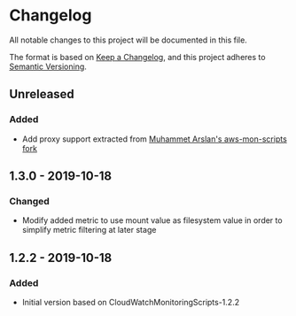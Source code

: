 # Changelog

All notable changes to this project will be documented in this file.

The format is based on [Keep a Changelog](https://keepachangelog.com/en/1.0.0/),
and this project adheres to [Semantic Versioning](https://semver.org/spec/v2.0.0.html).

## Unreleased

### Added
- Add proxy support extracted from [Muhammet Arslan's aws-mon-scripts fork](https://github.com/geass/aws-mon-scripts)

## 1.3.0 - 2019-10-18
### Changed
- Modify added metric to use mount value as filesystem value in order to simplify metric filtering at later stage

## 1.2.2 - 2019-10-18
### Added
- Initial version based on CloudWatchMonitoringScripts-1.2.2
